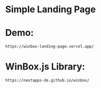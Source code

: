 # Simple Landing Page

# Demo:
```https://winbox-landing-page.vercel.app/```

# WinBox.js Library:
```https://nextapps-de.github.io/winbox/```
